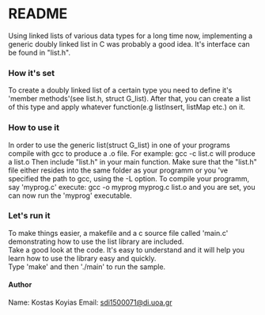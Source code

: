 # README #

Using linked lists of various data types for a long time now, implementing a generic doubly linked list in C was probably a good idea.
It's interface can be found in "list.h".

### How it's set ###

To create a doubly linked list of a certain type you need to define it's 'member methods'(see list.h, struct G_list).
After that, you can create a list of this type and apply whatever function(e.g listInsert, listMap etc.) on it.

### How to use it

In order to use the generic list(struct G_list) in one of your programs compile with gcc to produce a .o file.
For example:
	gcc -c list.c
will produce a list.o
Then include "list.h" in your main function. Make sure that the "list.h" file either resides into the same folder as your programm 
or you 've specified the path to gcc, using the -L option.
To compile your programm, say 'myprog.c' execute:
	gcc -o myprog myprog.c list.o
and you are set, you can now run the 'myprog' executable.

### Let's run it
	
To make things easier, a makefile and a c source file called 'main.c' demonstrating how to use the list library are included.\
Take a good look at the code. It's easy to understand and it will help you learn how to use the library easy and quickly.\
Type 'make' and then './main' to run the sample. 

#### Author ####
Name:  Kostas Koyias
Email: sdi1500071@di.uoa.gr

